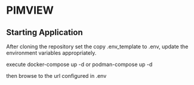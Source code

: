 # PIMVIEW

## Starting Application
After cloning the repository set the copy .env_template to .env,
update the environment variables appropriately.

execute docker-compose up -d or podman-compose up -d

then browse to the url configured in .env